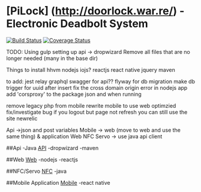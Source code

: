 # [PiLock] (http://doorlock.war.re/) - Electronic Deadbolt System

[![Build Status](https://travis-ci.org/rwwarren/door-lock.png?branch=master)](https://travis-ci.org/rwwarren/door-lock)
[![Coverage Status](https://img.shields.io/coveralls/rwwarren/door-lock.svg)](https://coveralls.io/r/rwwarren/door-lock)

TODO:
Using gulp
setting up api -> dropwizard 
Remove all files that are no longer needed (many in the base dir)

Things to install
hhvm
nodejs
iojs?
reactjs
react native
jquery
maven

to add:
jest
relay
graphql
swagger for api??
flyway for db migration
make db trigger for uuid after insert
fix the cross domain origin error in nodejs app
add 'corsproxy' to the package json and when running

remove legacy php from mobile
rewrite mobile to use web optimzied
fix/investigate bug if you logout but page not refresh you can still use the site
newrelic


Api ->json and post variables
Mobile -> web (move to web and use the same thing) & application
Web
NFC
Servo -> use java api client



##Api
-Java
[API](api/README.md)
-dropwizard
-maven

##Web
[Web](web/README.md)
-nodejs
-reactjs

##NFC/Servo
[NFC](nfc/README.md)
-java

##Mobile Application
[Mobile](mobile/README.md)
-react native
